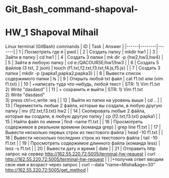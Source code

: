 # Git_Bash_command-shapoval-
# HW_1 Shapoval Mihail

Linux terminal (GitBash) commands
|  ID  |  Task  |    Answer |
|------|--------|-------|
|  1   |     Посмотреть где я   |    pwd   |
|  2   |     Создать папку   |    mkdir hw1  |
|  3   |     Зайти в папку   |    cd hw1 |
|  4   |        Создать 3 папки           |   mk dir -p {hw2,hw3,hw4}               |
|  5   |        Зайти в любоую папку           |       cd e:/QACOURSE/hw1/hw3           |
|  6   |       Создать 5 файлов (3 txt, 2 json)           |      touch {f1.txt,f2.txt,f3.txt,f4.js,f5.js}          |
|  7   |      Создать 3 папки         |      mkdir -p {papka1,papka2,papka3}         |
|  8   |      Вывести список содержимого папки      |      ls        |
|  9   |      Открыть любой txt файл      |     cat f1.txt или (vim f1.txt)     |
|  10   |     +написать туда что-нибудь, любой текст      |     STR: 	1) Vim f1.txt <br/> 2) Write "dasdasd"   |
|  11   |     + сохранить и выйти      |     STR: 	1) Vim f1.txt <br/> 2) Write "dasdasd" <br/> 3)  press ctrl+c,write :wq  |
|  12   |    Выйти из папки на уровень выше      |      cd ..        |
|  13   |  Переместить любые 2 файла, которые вы создали, в любую другую папку      |     mv {f2.txt,f3.txt} hw2       |
|  14   |   Cкопировать любые 2 файла, которые вы создали, в любую другую папку     |     cp {f2.txt,f3.txt} papka1        |
|  15   |  Найти файл по имени     |     find -name f1.txt       |
|  16   |  Просмотреть содержимое в реальном времени (команда grep)     |     grep line f1.txt       |
|  17   |  Вывести несколько первых строк из текстового файла    |     head -10 f1.txt       |
|  18   |  Вывести несколько последних строк из текстового файла     |  tail -10 f1.txt       |
|  19   |  Просмотреть содержимое длинного файла (команда less)     |  less -s f1.txt       |
|  20   |  Вывести дату и время     |   date        |
|  21   |  Отправить http запрос на сервер http://162.55.220.72:5005/terminal-hw-request      |  curl http://162.55.220.72:5005/terminal-hw-request        |
| |+получив ответ вводим свое имя и возраст через запрос | curl --data "name=Misha&age=30" http://162.55.220.72:5005/get_method |




